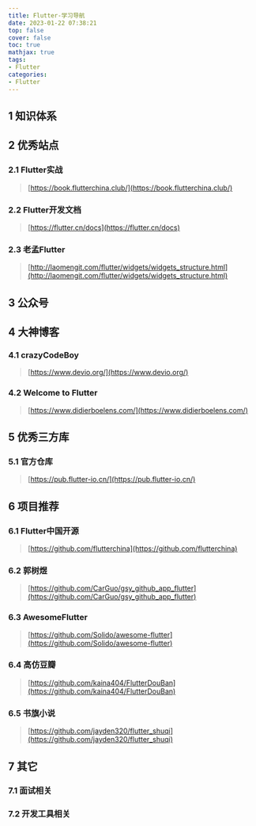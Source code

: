 ```yaml
---
title: Flutter-学习导航
date: 2023-01-22 07:38:21
top: false
cover: false
toc: true
mathjax: true
tags:
- Flutter
categories:
- Flutter
---
```


## 1 知识体系

## 2 优秀站点

### 2.1 Flutter实战
> [https://book.flutterchina.club/](https://book.flutterchina.club/)

### 2.2 Flutter开发文档
> [https://flutter.cn/docs](https://flutter.cn/docs)

### 2.3 老孟Flutter
> [http://laomengit.com/flutter/widgets/widgets_structure.html](http://laomengit.com/flutter/widgets/widgets_structure.html)


## 3 公众号

## 4 大神博客

### 4.1 crazyCodeBoy
> [https://www.devio.org/](https://www.devio.org/)

### 4.2 Welcome to Flutter
> [https://www.didierboelens.com/](https://www.didierboelens.com/)

## 5 优秀三方库

### 5.1 官方仓库
> [https://pub.flutter-io.cn/](https://pub.flutter-io.cn/)

## 6 项目推荐

### 6.1 Flutter中国开源
> [https://github.com/flutterchina](https://github.com/flutterchina)

### 6.2 郭树煜
> [https://github.com/CarGuo/gsy_github_app_flutter](https://github.com/CarGuo/gsy_github_app_flutter)

### 6.3 AwesomeFlutter
> [https://github.com/Solido/awesome-flutter](https://github.com/Solido/awesome-flutter)

### 6.4 高仿豆瓣
> [https://github.com/kaina404/FlutterDouBan](https://github.com/kaina404/FlutterDouBan)

### 6.5 书旗小说
> [https://github.com/jayden320/flutter_shuqi](https://github.com/jayden320/flutter_shuqi)



## 7 其它

### 7.1 面试相关

### 7.2 开发工具相关
